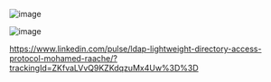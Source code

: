 ![image](https://github.com/vulonggg/Documents/assets/167597317/ae1704fc-2bb7-4af3-8232-6834ce3d4137)

![image](https://github.com/vulonggg/Documents/assets/167597317/a150ce29-549b-4e4d-a79c-c3c63ebbb188)



https://www.linkedin.com/pulse/ldap-lightweight-directory-access-protocol-mohamed-raache/?trackingId=ZKfvaLVvQ9KZKdqzuMx4Uw%3D%3D
